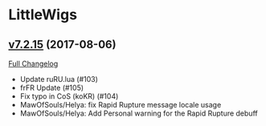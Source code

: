 # LittleWigs

## [v7.2.15](https://github.com/BigWigsMods/LittleWigs/tree/v7.2.15) (2017-08-06)
[Full Changelog](https://github.com/BigWigsMods/LittleWigs/compare/v7.2.14...v7.2.15)

- Update ruRU.lua (#103)  
- frFR Update (#105)  
- Fix typo in CoS (koKR) (#104)  
- MawOfSouls/Helya: fix Rapid Rupture message locale usage  
- MawOfSouls/Helya: Add Personal warning for the Rapid Rupture debuff  
